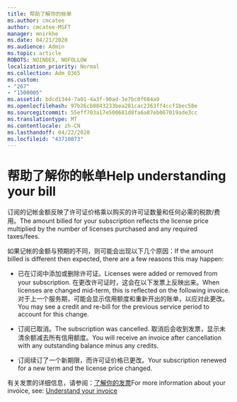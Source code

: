 ```yaml
---
title: 帮助了解你的帐单
ms.author: cmcatee
author: cmcatee-MSFT
manager: mnirkhe
ms.date: 04/21/2020
ms.audience: Admin
ms.topic: article
ROBOTS: NOINDEX, NOFOLLOW
localization_priority: Normal
ms.collection: Adm_O365
ms.custom:
- "267"
- "1500005"
ms.assetid: bdcd1344-7a01-4a3f-90ad-3e7bc0f684a9
ms.openlocfilehash: 97b26cb0843233bea281cac2363ff4ccf1bec58e
ms.sourcegitcommit: 55eff703a17e500681d8fa6a87eb067019ade3cc
ms.translationtype: MT
ms.contentlocale: zh-CN
ms.lasthandoff: 04/22/2020
ms.locfileid: "43710073"
---
```

# <a name="help-understanding-your-bill"></a><span data-ttu-id="eb4b1-102">帮助了解你的帐单</span><span class="sxs-lookup"><span data-stu-id="eb4b1-102">Help understanding your bill</span></span>

<span data-ttu-id="eb4b1-103">订阅的记帐金额反映了许可证价格乘以购买的许可证数量和任何必需的税款/费用。</span><span class="sxs-lookup"><span data-stu-id="eb4b1-103">The amount billed for your subscription reflects the license price multiplied by the number of licenses purchased and any required taxes/fees.</span></span>
  
<span data-ttu-id="eb4b1-104">如果记帐的金额与预期的不同，则可能会出现以下几个原因：</span><span class="sxs-lookup"><span data-stu-id="eb4b1-104">If the amount billed is different then expected, there are a few reasons this may happen:</span></span>
  
- <span data-ttu-id="eb4b1-105">已在订阅中添加或删除许可证。</span><span class="sxs-lookup"><span data-stu-id="eb4b1-105">Licenses were added or removed from your subscription.</span></span> <span data-ttu-id="eb4b1-106">在更改许可证时，这会在以下发票上反映出来。</span><span class="sxs-lookup"><span data-stu-id="eb4b1-106">When licenses are changed mid-term, this is reflected on the following invoice.</span></span> <span data-ttu-id="eb4b1-107">对于上一个服务期，可能会显示信用额度和重新开出的账单，以应对此更改。</span><span class="sxs-lookup"><span data-stu-id="eb4b1-107">You may see a credit and re-bill for the previous service period to account for this change.</span></span>

- <span data-ttu-id="eb4b1-108">订阅已取消。</span><span class="sxs-lookup"><span data-stu-id="eb4b1-108">The subscription was cancelled.</span></span> <span data-ttu-id="eb4b1-109">取消后会收到发票，显示未清余额减去所有信用额度。</span><span class="sxs-lookup"><span data-stu-id="eb4b1-109">You will receive an invoice after cancellation with any outstanding balance minus any credits.</span></span>

- <span data-ttu-id="eb4b1-110">订阅续订了一个新期限，而许可证价格已更改。</span><span class="sxs-lookup"><span data-stu-id="eb4b1-110">Your subscription renewed for a new term and the license price changed.</span></span>

<span data-ttu-id="eb4b1-111">有关发票的详细信息，请参阅：[了解你的发票](https://docs.microsoft.com/office365/admin/subscriptions-and-billing/understand-your-invoice)</span><span class="sxs-lookup"><span data-stu-id="eb4b1-111">For more information about your invoice, see: [Understand your invoice](https://docs.microsoft.com/office365/admin/subscriptions-and-billing/understand-your-invoice)</span></span>